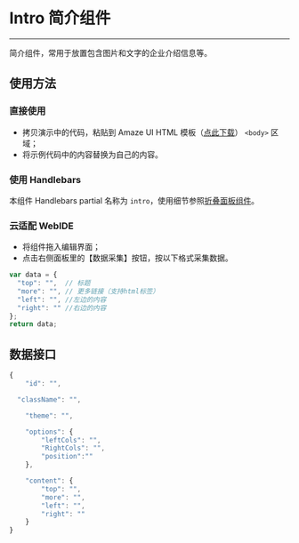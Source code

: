 # Intro 简介组件
---

简介组件，常用于放置包含图片和文字的企业介绍信息等。


## 使用方法

### 直接使用

- 拷贝演示中的代码，粘贴到 Amaze UI HTML 模板（[点此下载](/getting-started)） `<body>` 区域；
- 将示例代码中的内容替换为自己的内容。

### 使用 Handlebars

本组件 Handlebars partial 名称为 `intro`，使用细节参照[折叠面板组件](/widgets/accordion)。

### 云适配 WebIDE

- 将组件拖入编辑界面；
- 点击右侧面板里的【数据采集】按钮，按以下格式采集数据。

```javascript
var data = {
  "top": "",  // 标题
  "more": "", // 更多链接（支持html标签）
  "left": "", //左边的内容
  "right": "" //右边的内容
};
return data;
```

## 数据接口

```javascript
{
	"id": "",

  "className": "",

	"theme": "",

	"options": {
		"leftCols": "",
		"RightCols": "",
		"position":""
	},

	"content": {
		"top": "",
		"more": "",
		"left": "",
		"right": ""
	}
}
```